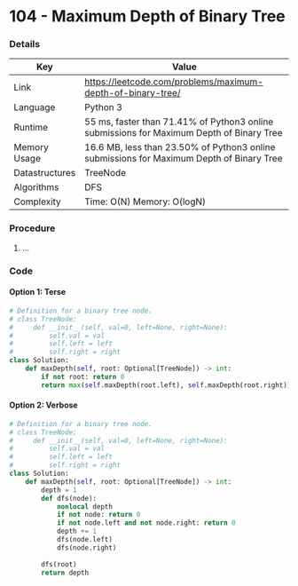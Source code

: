 # 104 - Maximum Depth of Binary Tree

### Details

| Key | Value |
| --- | ----- |
| Link | https://leetcode.com/problems/maximum-depth-of-binary-tree/
| Language | Python 3
| Runtime | 55 ms, faster than 71.41% of Python3 online submissions for Maximum Depth of Binary Tree
| Memory Usage | 16.6 MB, less than 23.50% of Python3 online submissions for Maximum Depth of Binary Tree
| Datastructures | TreeNode
| Algorithms | DFS
| Complexity | Time: O(N) Memory: O(logN)

### Procedure

1. ...

### Code

#### Option 1: Terse

```python
# Definition for a binary tree node.
# class TreeNode:
#     def __init__(self, val=0, left=None, right=None):
#         self.val = val
#         self.left = left
#         self.right = right
class Solution:
    def maxDepth(self, root: Optional[TreeNode]) -> int:
        if not root: return 0
        return max(self.maxDepth(root.left), self.maxDepth(root.right)) + 1
```

#### Option 2: Verbose

```python
# Definition for a binary tree node.
# class TreeNode:
#     def __init__(self, val=0, left=None, right=None):
#         self.val = val
#         self.left = left
#         self.right = right
class Solution:
    def maxDepth(self, root: Optional[TreeNode]) -> int:
        depth = 1
        def dfs(node):
            nonlocal depth
            if not node: return 0
            if not node.left and not node.right: return 0
            depth += 1
            dfs(node.left)
            dfs(node.right)
        
        dfs(root)
        return depth
```
